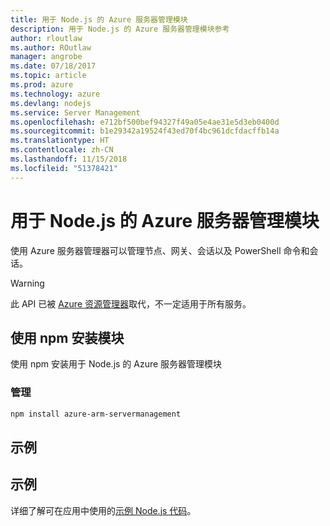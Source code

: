 ```yaml
---
title: 用于 Node.js 的 Azure 服务器管理模块
description: 用于 Node.js 的 Azure 服务器管理模块参考
author: rloutlaw
ms.author: ROutlaw
manager: angrobe
ms.date: 07/18/2017
ms.topic: article
ms.prod: azure
ms.technology: azure
ms.devlang: nodejs
ms.service: Server Management
ms.openlocfilehash: e712bf500bef94327f49a05e4ae31e5d3eb0400d
ms.sourcegitcommit: b1e29342a19524f43ed70f4bc961dcfdacffb14a
ms.translationtype: HT
ms.contentlocale: zh-CN
ms.lasthandoff: 11/15/2018
ms.locfileid: "51378421"
---
```

# <a name="azure-server-management-modules-for-nodejs"></a>用于 Node.js 的 Azure 服务器管理模块

使用 Azure 服务器管理器可以管理节点、网关、会话以及 PowerShell 命令和会话。

> [!WARNING]
> 此 API 已被 [Azure 资源管理器](/javascript/api/overview/azure/resources)取代，不一定适用于所有服务。

## <a name="install-the-module-with-npm"></a>使用 npm 安装模块

使用 npm 安装用于 Node.js 的 Azure 服务器管理模块

### <a name="management"></a>管理

```bash
npm install azure-arm-servermanagement
```

## <a name="example"></a>示例

## <a name="samples"></a>示例

详细了解可在应用中使用的[示例 Node.js 代码](https://azure.microsoft.com/resources/samples/?platform=nodejs)。